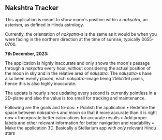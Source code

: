 Nakshtra Tracker
---

This application is meant to show moon's position within a _nakṣatra_, an asterism, as defined in Hindu astrology.

Currently, the orientation of _nakṣatra_-s is the same as it would be when you were facing in the northern direction at the time of sunrise, typically 0655-0700.

**7th December, 2023:**

The application is highly inaccurate and only shows the moon's passage through a _nakṣatra_ every hour, without considering the actual position of the moon in sky and in the relative area of _nakṣatra_. The _nakṣatra_-s have also been evenly placed, each _nakṣatra_-image being 256x256 pixels, hence this is also highly inaccurate.

The update is hourly since updating every second is currently pointless in a 2D-plane and also the value is too small for tracking and maintenance.

Following are the goals and to-dos:
• Publish the application
• Redefine the space between _nakṣatra_-s and moon so that it more accurate than it is right now
• Incorporate better calculations for accurate results
• Add proper labels and other relevant information for better navigation and readability
• Make the application 3D. Basically a Stellarium app with _only_ relevant Hindu stars